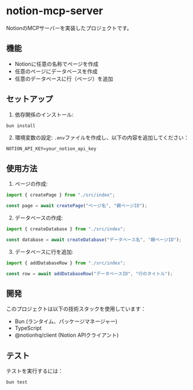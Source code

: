 # notion-mcp-server

NotionのMCPサーバーを実装したプロジェクトです。

## 機能

- Notionに任意の名称でページを作成
- 任意のページにデータベースを作成
- 任意のデータベースに行（ページ）を追加

## セットアップ

1. 依存関係のインストール:
```bash
bun install
```

2. 環境変数の設定:
`.env`ファイルを作成し、以下の内容を追加してください：
```
NOTION_API_KEY=your_notion_api_key
```

## 使用方法

1. ページの作成:
```typescript
import { createPage } from "./src/index";

const page = await createPage("ページ名", "親ページID");
```

2. データベースの作成:
```typescript
import { createDatabase } from "./src/index";

const database = await createDatabase("データベース名", "親ページID");
```

3. データベースに行を追加:
```typescript
import { addDatabaseRow } from "./src/index";

const row = await addDatabaseRow("データベースID", "行のタイトル");
```

## 開発

このプロジェクトは以下の技術スタックを使用しています：

- Bun (ランタイム、パッケージマネージャー)
- TypeScript
- @notionhq/client (Notion APIクライアント)

## テスト

テストを実行するには：
```bash
bun test
```
